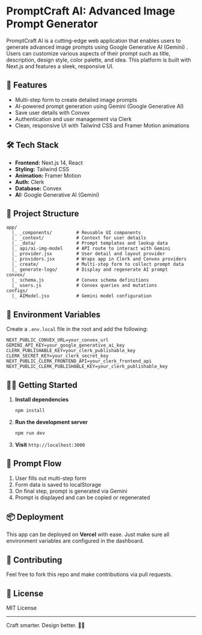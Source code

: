 # PromptCraft AI: Advanced Image Prompt Generator

PromptCraft AI is a cutting-edge web application that enables users to generate advanced image prompts using Google Generative AI (Gemini) . Users can customize various aspects of their prompt such as title, description, design style, color palette, and idea. This platform is built with Next.js and features a sleek, responsive UI.

## 🚀 Features

- Multi-step form to create detailed image prompts
- AI-powered prompt generation using Gemini (Google Generative AI)
- Save user details  with Convex
- Authentication and user management via Clerk
- Clean, responsive UI with Tailwind CSS and Framer Motion animations

## 🛠️ Tech Stack

- **Frontend:** Next.js 14, React
- **Styling:** Tailwind CSS
- **Animation:** Framer Motion
- **Auth:** Clerk
- **Database:** Convex
- **AI:** Google Generative AI (Gemini)

## 📁 Project Structure

```
app/
  |_ _components/         # Reusable UI components
  |_ _context/            # Context for user details
  |_ _data/               # Prompt templates and lookup data
  |_ api/ai-img-model     # API route to interact with Gemini
  |_ provider.jsx         # User detail and layout provider
  |_ providers.jsx        # Wraps app in Clerk and Convex providers
  |_ create/              # Multi-step form to collect prompt data
  |_ generate-logo/       # Display and regenerate AI prompt
convex/
  |_ schema.js            # Convex schema definitions
  |_ users.js             # Convex queries and mutations
configs/
  |_ AIModel.jsx          # Gemini model configuration
```

## 🔐 Environment Variables

Create a `.env.local` file in the root and add the following:

```env
NEXT_PUBLIC_CONVEX_URL=your_convex_url
GEMINI_API_KEY=your_google_generative_ai_key
CLERK_PUBLISHABLE_KEY=your_clerk_publishable_key
CLERK_SECRET_KEY=your_clerk_secret_key
NEXT_PUBLIC_CLERK_FRONTEND_API=your_clerk_frontend_api
NEXT_PUBLIC_CLERK_PUBLISHABLE_KEY=your_clerk_publishable_key
```

## 🧑‍💻 Getting Started

1. **Install dependencies**

   ```bash
   npm install
   ```

2. **Run the development server**

   ```bash
   npm run dev
   ```

3. **Visit** `http://localhost:3000`

## 🧠 Prompt Flow

1. User fills out multi-step form
2. Form data is saved to localStorage
3. On final step, prompt is generated via Gemini
4. Prompt is displayed and can be copied or regenerated

## 📦 Deployment

This app can be deployed on **Vercel** with ease. Just make sure all environment variables are configured in the dashboard.

## 🤝 Contributing

Feel free to fork this repo and make contributions via pull requests.

## 📄 License

MIT License

---

Craft smarter. Design better. 🎨✨

